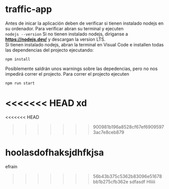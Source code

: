 # traffic-app

Antes de inicar la aplicación deben de verificar si tienen instalado nodejs en su ordenador. Para verificar abran su terminal y ejecuten   
``nodejs --version`` Si no tienen instalado nodejs, diriganse a **https://nodejs.dev/** y descargan la version LTS.   
Si tienen instalado nodejs, abran la terminal en Visual Code e installen todas las dependencias del projecto ejecutando:  

``npm install``

Posiblemente saldrán unos warnings sobre las depedencias, pero no nos impedirá correr el projecto. Para correr el projecto ejecuten  

``npm run start``

<<<<<<< HEAD
xd
=======

<<<<<<< HEAD

>>>>>>> 900981b196a8528cf67ef69095973ac7e8ceb879

hoolasdofhaksjdhfkjsa
=======
efrain
>>>>>>> 56b43b375c5362b83096e51678bb1b275cfb362e
sdfasdf
HIiiii